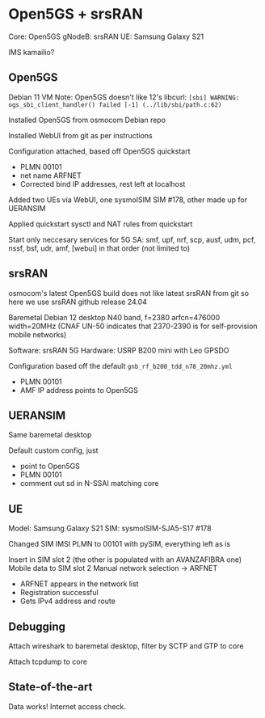 # Open5GS + srsRAN

Core: Open5GS
gNodeB: srsRAN
UE: Samsung Galaxy S21

IMS kamailio?

## Open5GS

Debian 11 VM
Note: Open5GS doesn't like 12's libcurl: `[sbi] WARNING: ogs_sbi_client_handler() failed [-1] (../lib/sbi/path.c:62)`

Installed Open5GS from osmocom Debian repo

Installed WebUI from git as per instructions

Configuration attached, based off Open5GS quickstart
 - PLMN 00101
 - net name ARFNET
 - Corrected bind IP addresses, rest left at localhost

Added two UEs via WebUI, one sysmoISIM SIM #178, other made up for UERANSIM

Applied quickstart sysctl and NAT rules from quickstart

Start only neccesary services for 5G SA: smf, upf, nrf, scp, ausf, udm, pcf, nssf, bsf, udr, amf, [webui] in that order (not limited to)

## srsRAN

osmocom's latest Open5GS build does not like latest srsRAN from git so here we use srsRAN github release 24.04

Baremetal Debian 12 desktop
N40 band, f=2380 arfcn=476000 width=20MHz (CNAF UN-50 indicates that 2370-2390 is for self-provision mobile networks)

Software: srsRAN 5G
Hardware: USRP B200 mini with Leo GPSDO

Configuration based off the default `gnb_rf_b200_tdd_n78_20mhz.yml`
 - PLMN 00101
 - AMF IP address points to Open5GS

## UERANSIM

Same baremetal desktop

Default custom config, just
 - point to Open5GS
 - PLMN 00101
 - comment out sd in N-SSAI matching core

## UE

Model: Samsung Galaxy S21
SIM: sysmoISIM-SJA5-S17 #178

Changed SIM IMSI PLMN to 00101 with pySIM, everything left as is

Insert in SIM slot 2 (the other is populated with an AVANZAFIBRA one)
Mobile data to SIM slot 2
Manual network selection -> ARFNET

 - ARFNET appears in the network list
 - Registration successful
 - Gets IPv4 address and route

## Debugging

Attach wireshark to baremetal desktop, filter by SCTP and GTP to core

Attach tcpdump to core

## State-of-the-art

Data works! Internet access check.

